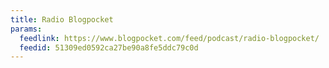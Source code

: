 ```yaml
---
title: Radio Blogpocket
params:
  feedlink: https://www.blogpocket.com/feed/podcast/radio-blogpocket/
  feedid: 51309ed0592ca27be90a8fe5ddc79c0d
---
```

